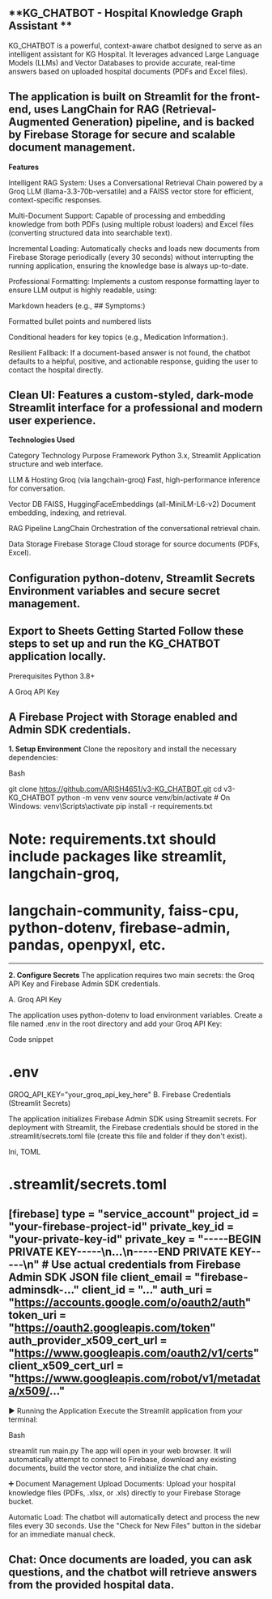 **KG_CHATBOT - Hospital Knowledge Graph Assistant **
---
KG_CHATBOT is a powerful, context-aware chatbot designed to serve as an intelligent assistant for KG Hospital. It leverages advanced Large Language Models (LLMs) and Vector Databases to provide accurate, real-time answers based on uploaded hospital documents (PDFs and Excel files).

The application is built on Streamlit for the front-end, uses LangChain for RAG (Retrieval-Augmented Generation) pipeline, and is backed by Firebase Storage for secure and scalable document management.
---
**Features**

Intelligent RAG System: Uses a Conversational Retrieval Chain powered by a Groq LLM (llama-3.3-70b-versatile) and a FAISS vector store for efficient, context-specific responses.

Multi-Document Support: Capable of processing and embedding knowledge from both PDFs (using multiple robust loaders) and Excel files (converting structured data into searchable text).

Incremental Loading: Automatically checks and loads new documents from Firebase Storage periodically (every 30 seconds) without interrupting the running application, ensuring the knowledge base is always up-to-date.

Professional Formatting: Implements a custom response formatting layer to ensure LLM output is highly readable, using:

Markdown headers (e.g., ## Symptoms:)

Formatted bullet points and numbered lists

Conditional headers for key topics (e.g., Medication Information:).

Resilient Fallback: If a document-based answer is not found, the chatbot defaults to a helpful, positive, and actionable response, guiding the user to contact the hospital directly.

Clean UI: Features a custom-styled, dark-mode Streamlit interface for a professional and modern user experience.
---
**Technologies Used**

Category	Technology	Purpose
Framework	Python 3.x, Streamlit	Application structure and web interface.

LLM & Hosting	Groq (via langchain-groq)	Fast, high-performance inference for conversation.

Vector DB	FAISS, HuggingFaceEmbeddings (all-MiniLM-L6-v2)	Document embedding, indexing, and retrieval.

RAG Pipeline	LangChain	Orchestration of the conversational retrieval chain.

Data Storage	Firebase Storage	Cloud storage for source documents (PDFs, Excel).

Configuration	python-dotenv, Streamlit Secrets	Environment variables and secure secret management.
---
**Export to Sheets**
**Getting Started**
Follow these steps to set up and run the KG_CHATBOT application locally.
---
Prerequisites
Python 3.8+

A Groq API Key

A Firebase Project with Storage enabled and Admin SDK credentials.
---
**1. Setup Environment**
Clone the repository and install the necessary dependencies:

Bash

git clone https://github.com/ARISH4651/v3-KG_CHATBOT.git
cd v3-KG_CHATBOT
python -m venv venv
source venv/bin/activate  # On Windows: venv\Scripts\activate
pip install -r requirements.txt 
# Note: requirements.txt should include packages like streamlit, langchain-groq,
# langchain-community, faiss-cpu, python-dotenv, firebase-admin, pandas, openpyxl, etc.
----
**2. Configure Secrets**
The application requires two main secrets: the Groq API Key and Firebase Admin SDK credentials.

A. Groq API Key

The application uses python-dotenv to load environment variables. Create a file named .env in the root directory and add your Groq API Key:

Code snippet

# .env
GROQ_API_KEY="your_groq_api_key_here" 
B. Firebase Credentials (Streamlit Secrets)

The application initializes Firebase Admin SDK using Streamlit secrets. For deployment with Streamlit, the Firebase credentials should be stored in the .streamlit/secrets.toml file (create this file and folder if they don't exist).

Ini, TOML

# .streamlit/secrets.toml

[firebase]
type = "service_account"
project_id = "your-firebase-project-id"
private_key_id = "your-private-key-id"
private_key = "-----BEGIN PRIVATE KEY-----\n...\n-----END PRIVATE KEY-----\n" # Use actual credentials from Firebase Admin SDK JSON file
client_email = "firebase-adminsdk-..."
client_id = "..."
auth_uri = "https://accounts.google.com/o/oauth2/auth"
token_uri = "https://oauth2.googleapis.com/token"
auth_provider_x509_cert_url = "https://www.googleapis.com/oauth2/v1/certs"
client_x509_cert_url = "https://www.googleapis.com/robot/v1/metadata/x509/..."
---
▶️ Running the Application
Execute the Streamlit application from your terminal:

Bash

streamlit run main.py
The app will open in your web browser. It will automatically attempt to connect to Firebase, download any existing documents, build the vector store, and initialize the chat chain.

➕ Document Management
Upload Documents: Upload your hospital knowledge files (PDFs, .xlsx, or .xls) directly to your Firebase Storage bucket.

Automatic Load: The chatbot will automatically detect and process the new files every 30 seconds. Use the "Check for New Files" button in the sidebar for an immediate manual check.

Chat: Once documents are loaded, you can ask questions, and the chatbot will retrieve answers from the provided hospital data.
---








